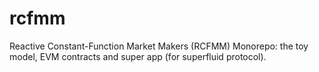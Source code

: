 # rcfmm
Reactive Constant-Function Market Makers (RCFMM) Monorepo: the toy model, EVM contracts and super app (for superfluid protocol).
